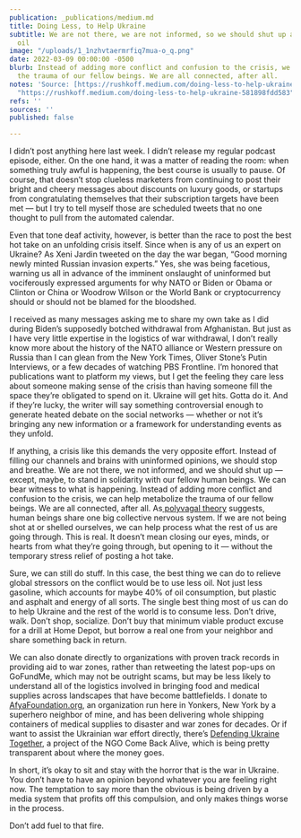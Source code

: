 ```yaml
---
publication: _publications/medium.md
title: Doing Less, to Help Ukraine
subtitle: We are not there, we are not informed, so we should shut up and use less
  oil
image: "/uploads/1_1nzhvtaermrfiq7mua-o_q.png"
date: 2022-03-09 00:00:00 -0500
blurb: Instead of adding more conflict and confusion to the crisis, we can help metabolize
  the trauma of our fellow beings. We are all connected, after all.
notes: 'Source: [https://rushkoff.medium.com/doing-less-to-help-ukraine-581898fdd583](https://rushkoff.medium.com/doing-less-to-help-ukraine-581898fdd583
  "https://rushkoff.medium.com/doing-less-to-help-ukraine-581898fdd583")'
refs: ''
sources: ''
published: false

---
```

I didn’t post anything here last week. I didn’t release my regular podcast episode, either. On the one hand, it was a matter of reading the room: when something truly awful is happening, the best course is usually to pause. Of course, that doesn’t stop clueless marketers from continuing to post their bright and cheery messages about discounts on luxury goods, or startups from congratulating themselves that their subscription targets have been met — but I try to tell myself those are scheduled tweets that no one thought to pull from the automated calendar.

Even that tone deaf activity, however, is better than the race to post the best hot take on an unfolding crisis itself. Since when is any of us an expert on Ukraine? As Xeni Jardin tweeted on the day the war began, “Good morning newly minted Russian invasion experts.” Yes, she was being facetious, warning us all in advance of the imminent onslaught of uninformed but vociferously expressed arguments for why NATO or Biden or Obama or Clinton or China or Woodrow Wilson or the World Bank or cryptocurrency should or should not be blamed for the bloodshed.

I received as many messages asking me to share my own take as I did during Biden’s supposedly botched withdrawal from Afghanistan. But just as I have very little expertise in the logistics of war withdrawal, I don’t really know more about the history of the NATO alliance or Western pressure on Russia than I can glean from the New York Times, Oliver Stone’s Putin Interviews, or a few decades of watching PBS Frontline. I’m honored that publications want to platform my views, but I get the feeling they care less about someone making sense of the crisis than having someone fill the space they’re obligated to spend on it. Ukraine will get hits. Gotta do it. And if they’re lucky, the writer will say something controversial enough to generate heated debate on the social networks — whether or not it’s bringing any new information or a framework for understanding events as they unfold.

If anything, a crisis like this demands the very opposite effort. Instead of filling our channels and brains with uninformed opinions, we should stop and breathe. We are not there, we not informed, and we should shut up — except, maybe, to stand in solidarity with our fellow human beings. We can bear witness to what is happening. Instead of adding more conflict and confusion to the crisis, we can help metabolize the trauma of our fellow beings. We are all connected, after all. As[ polyvagal theory](https://www.sciencedirect.com/science/article/abs/pii/S0167876001001623) suggests, human beings share one big collective nervous system. If we are not being shot at or shelled ourselves, we can help process what the rest of us are going through. This is real. It doesn’t mean closing our eyes, minds, or hearts from what they’re going through, but opening to it — without the temporary stress relief of posting a hot take.

Sure, we can still do stuff. In this case, the best thing we can do to relieve global stressors on the conflict would be to use less oil. Not just less gasoline, which accounts for maybe 40% of oil consumption, but plastic and asphalt and energy of all sorts. The single best thing most of us can do to help Ukraine and the rest of the world is to consume less. Don’t drive, walk. Don’t shop, socialize. Don’t buy that minimum viable product excuse for a drill at Home Depot, but borrow a real one from your neighbor and share something back in return.

We can also donate directly to organizations with proven track records in providing aid to war zones, rather than retweeting the latest pop-ups on GoFundMe, which may not be outright scams, but may be less likely to understand all of the logistics involved in bringing food and medical supplies across landscapes that have become battlefields. I donate to [AfyaFoundation.org](http://afyafoundation.org/), an organization run here in Yonkers, New York by a superhero neighbor of mine, and has been delivering whole shipping containers of medical supplies to disaster and war zones for decades. Or if want to assist the Ukrainian war effort directly, there’s [Defending Ukraine Together](https://www.comebackalive.in.ua/), a project of the NGO Come Back Alive, which is being pretty transparent about where the money goes.

In short, it’s okay to sit and stay with the horror that is the war in Ukraine. You don’t have to have an opinion beyond whatever you are feeling right now. The temptation to say more than the obvious is being driven by a media system that profits off this compulsion, and only makes things worse in the process.

Don’t add fuel to that fire.